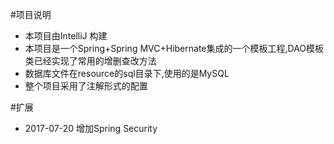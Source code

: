 #项目说明
- 本项目由IntelliJ 构建
- 本项目是一个Spring+Spring MVC+Hibernate集成的一个模板工程,DAO模板类已经实现了常用的增删查改方法
- 数据库文件在resource的sql目录下,使用的是MySQL
- 整个项目采用了注解形式的配置

#扩展
- 2017-07-20 增加Spring Security
